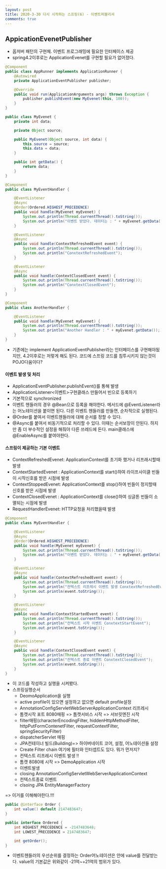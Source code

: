 ```yaml
---
layout: post
title: 2020-3-30 다시 시작하는 스프링(6) - 이벤트퍼블리셔
comments: true
---
```


## AppicationEvenetPublisher



- 옵저버 패턴의 구현체. 이벤트 프로그래밍에 필요한 인터페이스 제공
- spring4.2이후로는 ApplicationEvenet를 구현할 필요가 없어졌다.

```java
@Component
public class AppRunner implements ApplicationRunner {
    @Autowired
    private ApplicationEventPublisher publisher;

    @Override
    public void run(ApplicationArguments args) throws Exception {
        publisher.publishEvent(new MyEvenet(this, 100));
    }
}

public class MyEvenet {
    private int data;

    private Object source;

    public MyEvenet(Object source, int data) {
        this.source = source;
        this.data = data;
    }

    public int getData() {
        return data;
    }
}

@Component
public class MyEventHandler {

    @EventListener
    @Async
    @Order(Ordered.HIGHEST_PRECEDENCE)
    public void handle(MyEvenet myEvenet) {
        System.out.println(Thread.currentThread().toString());
        System.out.println("이벤트 받았다. 데이터는 : " + myEvenet.getData());
    }

    @EventListener
    @Async
    public void handle(ContextRefreshedEvent event) {
        System.out.println(Thread.currentThread().toString());
        System.out.println("ConxtextRefreshedEvent");
    }

    @EventListener
    @Async
    public void handle(ContextClosedEvent event) {
        System.out.println(Thread.currentThread().toString());
        System.out.println("ConxtextClosedEvent");
    }
}

@Component
public class AnotherHandler {

    @EventListener
    public void handle(MyEvenet myEvenet) {
        System.out.println(Thread.currentThread().toString());
        System.out.println("Another Handler : " + myEvenet.getData());
    }
}
```

- 기존에는 implement ApplicationEventPublisher라는 인터페이스를 구현해야됬지만, 4.2이후로는 저렇게 해도 된다. 코드에 스프링 코드를 침투시키지 않는것이 POJO다움이다?

#### 이벤트 발생 및 처리

- ApplicationEventPublisher.publishEvent()를 통해 발생
- ApplicationListener<이벤트>구현클래스 만들어서 빈으로 등록하기
- 기본적으로 synchronized
- 이벤트 헨들러의 경우 @Bean으로 등록을 해야한다. 메서드에 @EventListener라는 어노테이션을 붙이면 된다. 다른 이벤트 헨들러를 만들면, 순차적으로 실행된다.
- @Order를 붙여서 이벤트헨들러에 대해 순서를 정할 수 있다.
- @Async를 붙여서 비동기적으로 처리할 수 있다. 이때는 순서보장이 안된다. 하지만 좀 더 부수적인 설정을 해줘야 다른 쓰레드에 돈다. main클래스에 @EnableAsync를 붙여야한다.

#### 스프링이 제공하는 기본 이벤트

- ContextRefreshedEvenet: ApplicationContext를 초기화 했거나 리프래시할때 발생
- ContextStartedEvenet : ApplicationContext를 start()하여 라이프사이클 빈들이 시작신호를 받은 시점에 발생
- ContextStoppedEvenet: ApplicationContext를 stop()하여 빈들이 정지할때 신호를 받은 시점에 발생
- ContextClosedEvenet : ApplicationContext를 close()하여 싱글톤 빈들이 소멸되는 시점에 발생
- RequestHandlerEvenet: HTTP요청을 처리했을때 발생

```java
@Component
public class MyEventHandler {

    @EventListener
    @Async
    @Order(Ordered.HIGHEST_PRECEDENCE)
    public void handle(MyEvenet myEvenet) {
        System.out.println(Thread.currentThread().toString());
        System.out.println("이벤트 받았다. 데이터는 : " + myEvenet.getData());
    }

    @EventListener
    @Async
    public void handle(ContextRefreshedEvent event) {
        System.out.println(Thread.currentThread().toString());
        System.out.println("컨텍스트 리프레시 이벤트 발생 ConxtextRefreshedEvent");
        System.out.println(event.toString());
    }

    @EventListener
    @Async
    public void handle(ContextStartedEvent event) {
        System.out.println(Thread.currentThread().toString());
        System.out.println("컨텍스트 시작 이벤트 ConxtextStartEvent");
        System.out.println(event.toString());
    }

    @EventListener
    @Async
    public void handle(ContextClosedEvent event) {
        System.out.println(Thread.currentThread().toString());
        System.out.println("컨텍스트 종료 이벤트 ConxtextClosedEvent");
        System.out.println(event.toString());
    }
}
```

- 이 코드를 작성하고 실행을 시켜봤다.
- 스프링실행순서
  - DeomoApplication을 실행
  - active profile이 있으면 설정하고 없으면 default profile설정
  - AnnotationConfigServletWebServerApplicationContext 리프레시
  - 톰캣시작 포트 8080매핑 => 톰캣서비스 시작 => 서브릿엔진 시작
  - filter매핑(characterEncodingFilter, hiddenHttpMethodFilter, httpPutFormContenetFilter, requestContextFilter, springSecurityFilter)
  - dispatcherServlet 매핑
  - JPA컨테이너 빌드(Building)=> 하이버네이트 코어, 설정, 어노테이션들 설정
  - Create Filter chain 여기에 필터와 인터셉트도 있다. 뭐가 먼저지?
  - 컨텍스트 리프레시 이벤트 발생 !!
  - 톰캣 8080에 시작 => DemoApplication 시작
  - 이벤트발생
  - closing AnnotationConfigServletWebServerApplicationContext
  - 컨텍스트종료 이벤트
  - clsoing JPA EntityManagerFactory

=> 이거를 이해해야한다.!!!



```java
public @interface Order {
    int value() default 2147483647;
}

public interface Ordered {
    int HIGHEST_PRECEDENCE = -2147483648;
    int LOWEST_PRECEDENCE = 2147483647;

    int getOrder();
}
```

- 이벤트헨들러의 우선순위를 결정하는 Order어노테이션은 안에 value를 전달받는다. value의 기본값은 위와같이 -21억~+21억의 범위가 있다.

